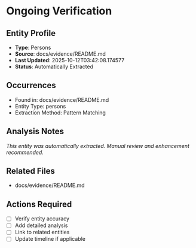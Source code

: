 # Ongoing Verification

## Entity Profile
- **Type**: Persons
- **Source**: docs/evidence/README.md
- **Last Updated**: 2025-10-12T03:42:08.174577
- **Status**: Automatically Extracted

## Occurrences
- Found in: docs/evidence/README.md
- Entity Type: persons
- Extraction Method: Pattern Matching

## Analysis Notes
*This entity was automatically extracted. Manual review and enhancement recommended.*

## Related Files
- docs/evidence/README.md

## Actions Required
- [ ] Verify entity accuracy
- [ ] Add detailed analysis
- [ ] Link to related entities
- [ ] Update timeline if applicable
